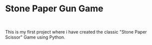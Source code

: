 # Stone Paper Gun Game 
<br>
<p>This is my first project where i have created the classic "Stone Paper Scissor" Game using Python.</p>
